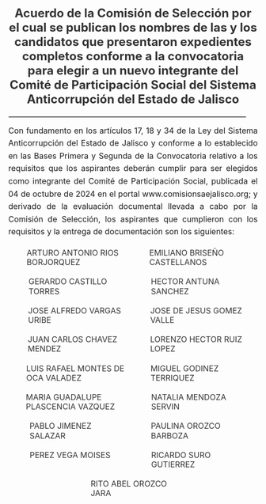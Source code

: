 <h4 style="color: #333333; text-align:center; font-size: 1.5rem; margin-bottom: 20px;">
  Acuerdo de la Comisión de Selección por el cual se publican los nombres de las y los candidatos que presentaron expedientes completos conforme a la convocatoria para elegir a un nuevo integrante del Comité de Participación Social del Sistema Anticorrupción del Estado de Jalisco
</h4>
<div style="text-align:center">
    <hr style="width: 95%; border: 1px solid #ccc;">
</div>
<div style="text-align:justify; line-height: 1.6rem; font-size: 1rem; margin-bottom: 20px;">
  Con fundamento en los artículos 17, 18 y 34 de la Ley del Sistema Anticorrupción del Estado de Jalisco y conforme a lo establecido en las Bases Primera y Segunda de la Convocatoria relativo a los requisitos que los aspirantes deberán cumplir para ser elegidos como integrante del Comité de Participación Social, publicada el 04 de octubre de 2024 en el portal www.comisionsaejalisco.org; y derivado de la evaluación documental llevada a cabo por la Comisión de Selección, los aspirantes que cumplieron con los requisitos y la entrega de documentación son los siguientes:
</div>

<!-- Start of List Section -->
<div style="display: flex; flex-wrap: wrap; gap: 20px; justify-content: center;">
    <div style="width: 45%;">
        <a href="/CVs2024/ARTURO ANTONIO RIOS BORJORQUEZ_redacted.pdf" target="_blank" style="text-decoration: none; color: #333; display: flex; align-items: center;"
            onmouseover="this.style.color='#ffa500';" 
           onmouseout="this.style.color='#333';">
            <svg class="icon" role="img" style="width: 20px; height: 20px; margin-right: 8px;">
                <use xlink:href="#doc-pdf"></use>
            </svg> 
            <span style="line-height: 1.2rem; vertical-align: text-bottom; font-size: 1rem;">ARTURO ANTONIO RIOS BORJORQUEZ</span>
        </a>
    </div>
    <div style="width: 45%;">
        <a href="/CVs2024/EMILIANO BRISEÑO CASTELLANOS__redacted.pdf" target="_blank" style="text-decoration: none; color: #333; display: flex; align-items: center;"
            onmouseover="this.style.color='#ffa500';" 
           onmouseout="this.style.color='#333';">
            <svg class="icon" role="img" style="width: 20px; height: 20px; margin-right: 8px;">
                <use xlink:href="#doc-pdf"></use>
            </svg> 
            <span style="line-height: 1.2rem; vertical-align: text-bottom; font-size: 1rem;">EMILIANO BRISEÑO CASTELLANOS</span>
        </a>
    </div>
    <div style="width: 45%;">
        <a href="/CVs2024/GERARDO CASTILLO TORRES_redacted.pdf" target="_blank" style="text-decoration: none; color: #333; display: flex; align-items: center;"
            onmouseover="this.style.color='#ffa500';" 
           onmouseout="this.style.color='#333';">
            <svg class="icon" role="img" style="width: 20px; height: 20px; margin-right: 8px;">
                <use xlink:href="#doc-pdf"></use>
            </svg> 
            <span style="line-height: 1.2rem; vertical-align: text-bottom; font-size: 1rem;">GERARDO CASTILLO TORRES</span>
        </a>
    </div>
    <div style="width: 45%;">
        <a href="/CVs2024/HECTOR ANTUNA SANCHEZ_redacted-compressed.pdf" target="_blank" style="text-decoration: none; color: #333; display: flex; align-items: center;"
            onmouseover="this.style.color='#ffa500';" 
           onmouseout="this.style.color='#333';">
            <svg class="icon" role="img" style="width: 20px; height: 20px; margin-right: 8px;">
                <use xlink:href="#doc-pdf"></use>
            </svg> 
            <span style="line-height: 1.2rem; vertical-align: text-bottom; font-size: 1rem;">HECTOR ANTUNA SANCHEZ</span>
        </a>
    </div>
    <div style="width: 45%;">
        <a href="/CVs2024/JOSE ALFREDO VARGAS URIBE_redacted.pdf" target="_blank" style="text-decoration: none; color: #333; display: flex; align-items: center;"
            onmouseover="this.style.color='#ffa500';" 
           onmouseout="this.style.color='#333';">
            <svg class="icon" role="img" style="width: 20px; height: 20px; margin-right: 8px;">
                <use xlink:href="#doc-pdf"></use>
            </svg> 
            <span style="line-height: 1.2rem; vertical-align: text-bottom; font-size: 1rem;">JOSE ALFREDO VARGAS URIBE</span>
        </a>
    </div>
    <div style="width: 45%;">
        <a href="/CVs2024/JOSE DE JESUS GOMEZ VALLE_redacted.pdf" target="_blank" style="text-decoration: none; color: #333; display: flex; align-items: center;"
            onmouseover="this.style.color='#ffa500';" 
           onmouseout="this.style.color='#333';">
            <svg class="icon" role="img" style="width: 20px; height: 20px; margin-right: 8px;">
                <use xlink:href="#doc-pdf"></use>
            </svg> 
            <span style="line-height: 1.2rem; vertical-align: text-bottom; font-size: 1rem;">JOSE DE JESUS GOMEZ VALLE</span>
        </a>
    </div>
    <div style="width: 45%;">
        <a href="/CVs2024/JUAN CARLOS CHAVEZ MENDEZ_redacted.pdf" target="_blank" style="text-decoration: none; color: #333; display: flex; align-items: center;"
            onmouseover="this.style.color='#ffa500';" 
           onmouseout="this.style.color='#333';">
            <svg class="icon" role="img" style="width: 20px; height: 20px; margin-right: 8px;">
                <use xlink:href="#doc-pdf"></use>
            </svg> 
            <span style="line-height: 1.2rem; vertical-align: text-bottom; font-size: 1rem;">JUAN CARLOS CHAVEZ MENDEZ</span>
        </a>
    </div>
    <div style="width: 45%;">
        <a href="/CVs2024/LORENZO HECTOR RUIZ LOPEZ_redacted.pdf" target="_blank" style="text-decoration: none; color: #333; display: flex; align-items: center;"
            onmouseover="this.style.color='#ffa500';" 
           onmouseout="this.style.color='#333';">
            <svg class="icon" role="img" style="width: 20px; height: 20px; margin-right: 8px;">
                <use xlink:href="#doc-pdf"></use>
            </svg> 
            <span style="line-height: 1.2rem; vertical-align: text-bottom; font-size: 1rem;">LORENZO HECTOR RUIZ LOPEZ</span>
        </a>
    </div>
   <div style="width: 45%;">
        <a href="/CVs2024/LUIS RAFAEL MONTES DE OCA VALADEZ_redacted.pdf" target="_blank" style="text-decoration: none; color: #333; display: flex; align-items: center;"
            onmouseover="this.style.color='#ffa500';" 
           onmouseout="this.style.color='#333';">
            <svg class="icon" role="img" style="width: 20px; height: 20px; margin-right: 8px;">
                <use xlink:href="#doc-pdf"></use>
            </svg> 
            <span style="line-height: 1.2rem; vertical-align: text-bottom; font-size: 1rem;">LUIS RAFAEL MONTES DE OCA VALADEZ</span>
        </a>
    </div>
   <div style="width: 45%;">
        <a href="/CVs2024/MIGUEL GODINEZ TERRIQUEZ_redacted.pdf" target="_blank" style="text-decoration: none; color: #333; display: flex; align-items: center;"
            onmouseover="this.style.color='#ffa500';" 
           onmouseout="this.style.color='#333';">
            <svg class="icon" role="img" style="width: 20px; height: 20px; margin-right: 8px;">
                <use xlink:href="#doc-pdf"></use>
            </svg> 
            <span style="line-height: 1.2rem; vertical-align: text-bottom; font-size: 1rem;">MIGUEL GODINEZ TERRIQUEZ</span>
        </a>
    </div>
   <div style="width: 45%;">
        <a href="/CVs2024/María Guadalupe Plascencia Vázquez_Versión Pública-compressed.pdf" target="_blank" style="text-decoration: none; color: #333; display: flex; align-items: center;"
            onmouseover="this.style.color='#ffa500';" 
           onmouseout="this.style.color='#333';">
            <svg class="icon" role="img" style="width: 20px; height: 20px; margin-right: 8px;">
                <use xlink:href="#doc-pdf"></use>
            </svg> 
            <span style="line-height: 1.2rem; vertical-align: text-bottom; font-size: 1rem;">MARIA GUADALUPE PLASCENCIA VAZQUEZ</span>
        </a>
    </div>
   <div style="width: 45%;">
        <a href="/CVs2024/NATALIA MENDOZA SERVIN.pdf" target="_blank" style="text-decoration: none; color: #333; display: flex; align-items: center;"
            onmouseover="this.style.color='#ffa500';" 
           onmouseout="this.style.color='#333';">
            <svg class="icon" role="img" style="width: 20px; height: 20px; margin-right: 8px;">
                <use xlink:href="#doc-pdf"></use>
            </svg> 
            <span style="line-height: 1.2rem; vertical-align: text-bottom; font-size: 1rem;">NATALIA MENDOZA SERVIN</span>
        </a>
    </div>
   <div style="width: 45%;">
        <a href="/CVs2024/PABLO JIMENEZ SALAZAR.pdf" target="_blank" style="text-decoration: none; color: #333; display: flex; align-items: center;"
            onmouseover="this.style.color='#ffa500';" 
           onmouseout="this.style.color='#333';">
            <svg class="icon" role="img" style="width: 20px; height: 20px; margin-right: 8px;">
                <use xlink:href="#doc-pdf"></use>
            </svg> 
            <span style="line-height: 1.2rem; vertical-align: text-bottom; font-size: 1rem;">PABLO JIMENEZ SALAZAR</span>
        </a>
    </div>
   <div style="width: 45%;">
        <a href="/CVs2024/PAULINA OROZCO BARBOZA_redacted.pdf" target="_blank" style="text-decoration: none; color: #333; display: flex; align-items: center;"
            onmouseover="this.style.color='#ffa500';" 
           onmouseout="this.style.color='#333';">
            <svg class="icon" role="img" style="width: 20px; height: 20px; margin-right: 8px;">
                <use xlink:href="#doc-pdf"></use>
            </svg> 
            <span style="line-height: 1.2rem; vertical-align: text-bottom; font-size: 1rem;">PAULINA OROZCO BARBOZA</span>
        </a>
    </div>
   <div style="width: 45%;">
        <a href="/CVs2024/PEREZ VEGA MOISES_redacted-compressed.pdf" target="_blank" style="text-decoration: none; color: #333; display: flex; align-items: center;"
            onmouseover="this.style.color='#ffa500';" 
           onmouseout="this.style.color='#333';">
            <svg class="icon" role="img" style="width: 20px; height: 20px; margin-right: 8px;">
                <use xlink:href="#doc-pdf"></use>
            </svg> 
            <span style="line-height: 1.2rem; vertical-align: text-bottom; font-size: 1rem;">PEREZ VEGA MOISES</span>
        </a>
    </div>
   <div style="width: 45%;">
        <a href="/CVs2024/RICARDO SURO GUTIERREZ....pdf" target="_blank" style="text-decoration: none; color: #333; display: flex; align-items: center;"
            onmouseover="this.style.color='#ffa500';" 
           onmouseout="this.style.color='#333';">
            <svg class="icon" role="img" style="width: 20px; height: 20px; margin-right: 8px;">
                <use xlink:href="#doc-pdf"></use>
            </svg> 
            <span style="line-height: 1.2rem; vertical-align: text-bottom; font-size: 1rem;">RICARDO SURO GUTIERREZ</span>
        </a>
    </div>
   <div style="width: 45%;">
        <a href="/CVs2024/RITO ABEL OROZCO JARA_redacted-compressed.pdf" target="_blank" style="text-decoration: none; color: #333; display: flex; align-items: center;"
            onmouseover="this.style.color='#ffa500';" 
           onmouseout="this.style.color='#333';">
            <svg class="icon" role="img" style="width: 20px; height: 20px; margin-right: 8px;">
                <use xlink:href="#doc-pdf"></use>
            </svg> 
            <span style="line-height: 1.2rem; vertical-align: text-bottom; font-size: 1rem;">RITO ABEL OROZCO JARA</span>
        </a>
    </div>
</div>
<!-- End of List Section -->
